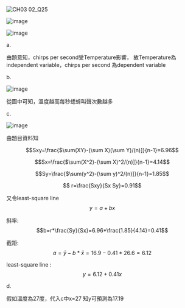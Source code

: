 ![CH03 02_Q25](https://github.com/user-attachments/assets/7f2bc1c9-fd4b-49d8-a6cc-f281ffe6a55b)

![image](https://github.com/user-attachments/assets/f8471ceb-a887-4fa7-befd-d3fe7b0578d3)


![image](https://github.com/user-attachments/assets/3ff71b6b-3330-4fbd-a1b1-59d319671cb7)





a.

由題意知，chirps per second受Temperature影響，
故Temperature為independent variable，chirps per second 為dependent variable

b.

![image](https://github.com/user-attachments/assets/c3565122-6e57-4aea-bdcb-9428c8e95cc3)


從圖中可知，溫度越高每秒蟋蟀叫聲次數越多

c.

![image](https://github.com/user-attachments/assets/6585c102-c6f7-4254-ba9d-5b3cf8dd9742)

由題目資料知

$$Sxy=\frac{$\sum(XY)-(\sum X)(\sum Y)/(n)]}{n-1}=6.96$$

$$Sx=\frac{$\sum(X^2)-(\sum X)^2/(n)]}{n-1}=4.14$$

$$Sy=\frac{$\sum(y^2)-(\sum y)^2/(n)]}{n-1}=1.85$$

$$ r=\frac{Sxy}{Sx Sy}=0.91$$

又令least-square line $$y=a+bx$$

斜率: $$b=r*\frac{Sy}{Sx}=6.96*\frac{1.85}{4.14}=0.41$$   

截距: $$a=\bar{y}-b*\bar{x}=16.9-0.41*26.6=6.12$$

least-square line : $$y=6.12+0.41x$$

d.

假如溫度為27度，代入c中x=27
知y可預測為17.19
